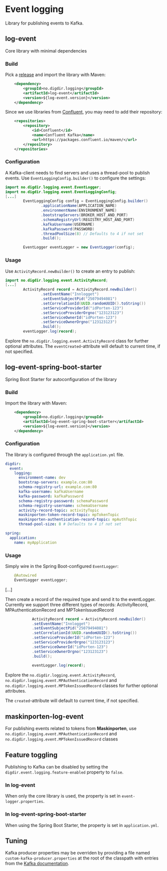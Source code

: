 # Event logging

Library for publishing events to Kafka.

## log-event
Core library with minimal dependencies

### Build

Pick a [release](https://github.com/felleslosninger/eid-log-event/releases) 
and import the library with Maven:

```xml
    <dependency>
        <groupId>no.digdir.logging</groupId>
        <artifactId>log-event</artifactId>
        <version>${log-event.version}</version>
    </dependency>
```
Since we use libraries from [Confluent](https://confluent.io), you may need to add their repository:
```xml
    <repositories>
        <repository>
            <id>Confluent</id>
            <name>Confluent Kafka</name>
            <url>https://packages.confluent.io/maven/</url>
        </repository>
    </repositories>
```
### Configuration

A Kafka-client needs to find servers and uses a thread-pool to publish events.
Use `EventLoggingConfig.builder()` to configure the settings:

```java
import no.digdir.logging.event.EventLogger;
import no.digdir.logging.event.EventLoggingConfig;
[...]
        EventLoggingConfig config = EventLoggingConfig.builder()
                .applicationName(APPLICATION_NAME)
                .environmentName(ENVIRONMENT_NAME)
                .bootstrapServers(BROKER_HOST_AND_PORT)
                .schemaRegistryUrl(REGISTRY_HOST_AND_PORT)
                .kafkaUsername(USERNAME)
                .kafkaPassword(PASSWORD)
                .threadPoolSize(8) // Defaults to 4 if not set
                .build();

        EventLogger eventLogger = new EventLogger(config);
```

### Usage

Use `ActivityRecord.newBuilder()` to create an entry to publish:

```java
import no.digdir.logging.event.ActivityRecord;
[...]
        ActivityRecord record = ActivityRecord.newBuilder()
                .setEventName("Innlogget")
                .setEventSubjectPid("25079494081")
                .setCorrelationId(UUID.randomUUID().toString())
                .setServiceProviderId("idPorten-123")
                .setServiceProviderOrgno("123123123")
                .setServiceOwnerId("idPorten-123")
                .setServiceOwnerOrgno("123123123")
                .build();
        eventLogger.log(record);
```

Explore the `no.digdir.logging.event.ActivityRecord` class for further optional attributes.
The `eventCreated`-attribute will default to current time, if not specified.

## log-event-spring-boot-starter
Spring Boot Starter for autoconfiguration of the library

### Build
Import the library with Maven:
```xml
    <dependency>
        <groupId>no.digdir.logging</groupId>
        <artifactId>log-event-spring-boot-starter</artifactId>
        <version>${log-event.version}</version>
    </dependency>
```
### Configuration
The library is configured through the `application.yml` file.
```yaml
digdir:
  event:
    logging:
      environment-name: dev
      bootstrap-servers: example.com:80
      schema-registry-url: example.com:80
      kafka-username: kafkaUsername
      kafka-password: kafkaPassword
      schema-registry-password: schemaPassword
      schema-registry-username: schemaUsername
      activity-record-topic: activityTopic
      maskinporten-token-record-topic: mpTokenTopic
      maskinporten-authentication-record-topic: mpAuthTopic
      thread-pool-size: 8 # Defaults to 4 if not set

spring:
  application:
    name: myApplication

```
### Usage
Simply wire in the Spring Boot-configured `EventLogger`:
```java
    @Autowired
    EventLogger eventLogger;
```
[...]

Then create a record of the required type and send it to the eventLogger.
Currently we support three different types of records: ActivityRecord, MPAuthenticationRecord and MPTokenIssuedRecord
```java
            ActivityRecord record = ActivityRecord.newBuilder()
            .setEventName("Innlogget")
            .setEventSubjectPid("25079494081")
            .setCorrelationId(UUID.randomUUID().toString())
            .setServiceProviderId("idPorten-123")
            .setServiceProviderOrgno("123123123")
            .setServiceOwnerId("idPorten-123")
            .setServiceOwnerOrgno("123123123")
            .build();
            
            eventLogger.log(record);            
```

Explore the `no.digdir.logging.event.ActivityRecord`, `no.digdir.logging.event.MPAuthenticationRecord` and `no.digdir.logging.event.MPTokenIssuedRecord` classes for further optional attributes.

The `created`-attribute will default to current time, if not specified.

## maskinporten-log-event
For publishing events related to tokens from **Maskinporten**, use `no.digdir.logging.event.MPAuthenticationRecord` and `no.digdir.logging.event.MPTokenIssuedRecord` classes



## Feature toggling
Publishing to Kafka can be disabled by setting the `digdir.event.logging.feature-enabled` property to `false`.

### In log-event
When only the core library is used, the property is set in `event-logger.properties`.

### In log-event-spring-boot-starter
When using the Spring Boot Starter, the property is set in `application.yml`. 

## Tuning
Kafka producer properties may be overriden by providing a file named `custom-kafka-producer.properties` at the root of 
the classpath with entries from the [Kafka documentation](http://kafka.apache.org/documentation.html#producerconfigs). 